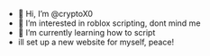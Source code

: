 - 👋 Hi, I’m @cryptoX0
- 👀 I’m interested in roblox scripting, dont mind me
- 🌱 I’m currently learning how to script
- ill set up a new website for myself, peace!

<!---
cryptoX0/cryptoX0 is a ✨ special ✨ repository because its `CROWNAKACRYPTO.md` (this file) appears on your GitHub profile.
You can click the Preview link to take a look at your changes.
--->
